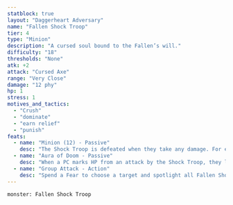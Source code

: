```yaml
---
statblock: true
layout: "Daggerheart Adversary"
name: "Fallen Shock Troop"
tier: 4
type: "Minion"
description: "A cursed soul bound to the Fallen’s will."
difficulty: "18"
thresholds: "None"
atk: +2
attack: "Cursed Axe"
range: "Very Close"
damage: "12 phy"
hp: 1
stress: 1
motives_and_tactics:
  - "Crush"
  - "dominate"
  - "earn relief"
  - "punish"
feats:
  - name: "Minion (12) - Passive"
    desc: "The Shock Troop is defeated when they take any damage. For every 12 damage a PC deals to the Shock Troop, defeat an additional Minion within range the attack would succeed against."
  - name: "Aura of Doom - Passive"
    desc: "When a PC marks HP from an attack by the Shock Troop, they lose a Hope."
  - name: "Group Attack - Action"
    desc: "Spend a Fear to choose a target and spotlight all Fallen Shock Troops within Close range of them. Those Minions move into Melee range of the target and make one shared attack roll. On a success, they deal 12 physical damage each. Combine this damage."
---
```


```statblock
monster: Fallen Shock Troop
```